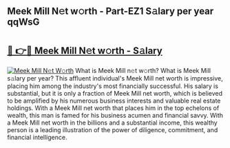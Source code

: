 ## Meek Mill N𝚎t w𝚘rth - Part-EZ1 S𝚊lary per year qqWsG

# <h2><a href="http://gc1vqw.nevu.top/?p=Meek+Mill">🔗 👉🔴 Meek Mill N𝚎t w𝚘rth - S𝚊lary</a></h2>

[![Meek Mill N𝚎t W𝚘rth](https://i.imgur.com/Oavwk0R.jpeg)](http://gc1vqw.nevu.top/?p=Meek+Mill)
What is Meek Mill n𝚎t w𝚘rth? What is Meek Mill s𝚊lary per year?
This affluent individual's Meek Mill net worth is impressive, placing him among the industry's most financially successful. His salary is substantial, but it is only a fraction of Meek Mill net worth, which is believed to be amplified by his numerous business interests and valuable real estate holdings. With a Meek Mill net worth that places him in the top echelons of wealth, this man is famed for his business acumen and financial savvy. With a Meek Mill net worth in the billions and a substantial income, this wealthy person is a leading illustration of the power of diligence, commitment, and financial intelligence.
